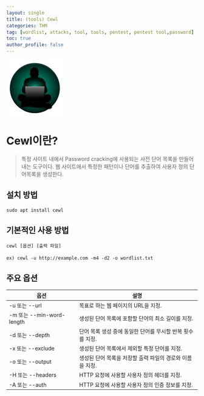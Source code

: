 ```yaml
---
layout: single
title: (tools) Cewl
categories: THM
tag: [wordlist, attacks, tool, tools, pentest, pentest tool,password]
toc: true
author_profile: false
---
```


![그림 1-1](/assets/image/tools/image.png)

# Cewl이란?

> 특정 사이트 내에서  Password cracking에 사용되는 사전 단어 목록을 만들어 내는 도구이다. 웹 사이트에서 특정한 패턴이나 단어를 추출하여 사용자 정의 단어목록을 생성한다.

## 설치 방법

```shell
sudo apt install cewl
```

## 기본적인 사용 방법

```shell
cewl [옵션] [출력 파일]

ex) cewl -u http://example.com -m4 -d2 -o wordlist.txt
```

## 주요 옵션

| 옵션                  | 설명                                                    |
|-----------------------|--------------------------------------------------------|
| -u 또는 --url         | 목표로 하는 웹 페이지의 URL을 지정.               |
| -m 또는 --min-word-length | 생성된 단어 목록에 포함할 단어의 최소 길이를 지정. |
| -d 또는 --depth       | 단어 목록 생성 중에 동일한 단어를 무시할 반복 횟수를 지정. |
| -x 또는 --exclude     | 생성된 단어 목록에서 제외할 특정 단어를 지정.    |
| -o 또는 --output      | 생성된 단어 목록을 저장할 출력 파일의 경로와 이름을 지정. |
| -H 또는 --headers     | HTTP 요청에 사용할 사용자 정의 헤더를 지정.       |
| -A 또는 --auth        | HTTP 요청에 사용할 사용자 정의 인증 정보를 지정.